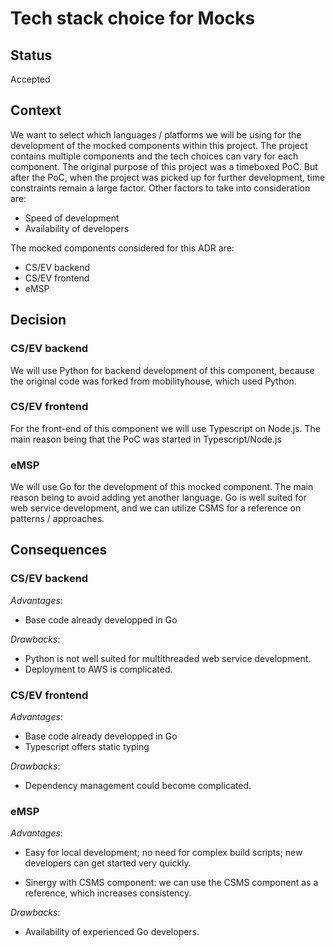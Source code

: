 # Tech stack choice for Mocks

## Status

Accepted

## Context

We want to select which languages / platforms we will be using for the development of the mocked components within this project. The project contains multiple components and the tech choices can vary for each component.
The original purpose of this project was a timeboxed PoC. But after the PoC, when the project was picked up for further development, time constraints remain a large factor. Other factors to take into consideration are:
* Speed of development
* Availability of developers

The mocked components considered for this ADR are:
* CS/EV backend
* CS/EV frontend
* eMSP

## Decision

### CS/EV backend
We will use Python for backend development of this component, because the original code was forked from mobilityhouse, which used Python.

### CS/EV frontend
For the front-end of this component we will use Typescript on Node.js. The main reason being that the PoC was started in Typescript/Node.js

### eMSP
We will use Go for the development of this mocked component. The main reason being to avoid adding yet another language. Go is well suited for web service development, and we can utilize CSMS for a reference on patterns / approaches.

## Consequences

### CS/EV backend

*Advantages*:

* Base code already developped in Go

*Drawbacks*:

* Python is not well suited for multithreaded web service development.
* Deployment to AWS is complicated.

### CS/EV frontend

*Advantages*:

* Base code already developped in Go
* Typescript offers static typing

*Drawbacks*:

* Dependency management could become complicated.

### eMSP

*Advantages*:

* Easy for local development; no need for complex build scripts; new developers can get started very quickly.

* Sinergy with CSMS component: we can use the CSMS component as a reference, which increases consistency.

*Drawbacks*:

*  Availability of experienced Go developers. 
